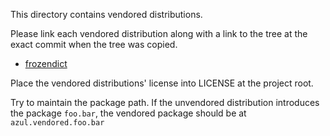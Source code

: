 This directory contains vendored distributions. 

Please link each vendored distribution along with a link to the tree at the 
exact commit when the tree was copied.

* [frozendict](https://github.com/slezica/python-frozendict/tree/7e078bf084ee734367dde8db2c8a2f00ec37375f)

Place the vendored distributions' license into LICENSE at the project root.

Try to maintain the package path. If the unvendored distribution introduces the 
package `foo.bar`, the vendored package should be at `azul.vendored.foo.bar`
